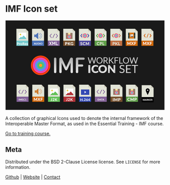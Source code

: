 # IMF Icon set

![Repo Header Image](header.jpg)

A collection of graphical Icons used to denote the internal framework of the Interoperable Master Format, as used in the Essential Training - IMF course.

[Go to training course.](https://training.trenchdigital.net/imf)

## Meta

Distributed under the BSD 2-Clause License license. See ``LICENSE`` for more information.

[Github](https://github.com/trenchdigital) | [Website](https://trenchdigital.net) | [Contact](https://trenchdigital.net#contact)
